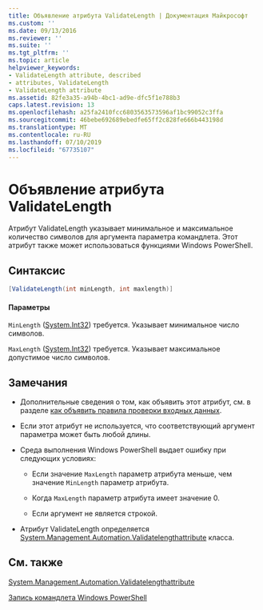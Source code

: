```yaml
---
title: Объявление атрибута ValidateLength | Документация Майкрософт
ms.custom: ''
ms.date: 09/13/2016
ms.reviewer: ''
ms.suite: ''
ms.tgt_pltfrm: ''
ms.topic: article
helpviewer_keywords:
- ValidateLength attribute, described
- attributes, ValidateLength
- ValidateLength attribute
ms.assetid: 82fe3a35-a94b-4bc1-ad9e-dfc5f1e788b3
caps.latest.revision: 13
ms.openlocfilehash: a25fa2410fcc6803563573596af1bc99052c3ffa
ms.sourcegitcommit: 46bebe692689ebedfe65ff2c828fe666b443198d
ms.translationtype: MT
ms.contentlocale: ru-RU
ms.lasthandoff: 07/10/2019
ms.locfileid: "67735107"
---
```

# <a name="validatelength-attribute-declaration"></a>Объявление атрибута ValidateLength

Атрибут ValidateLength указывает минимальное и максимальное количество символов для аргумента параметра командлета. Этот атрибут также может использоваться функциями Windows PowerShell.

## <a name="syntax"></a>Синтаксис

```csharp
[ValidateLength(int minLength, int maxlength)]
```

#### <a name="parameters"></a>Параметры

`MinLength` ([System.Int32](/dotnet/api/System.Int32)) требуется. Указывает минимальное число символов.

`MaxLength` ([System.Int32](/dotnet/api/System.Int32)) требуется. Указывает максимальное допустимое число символов.

## <a name="remarks"></a>Замечания

- Дополнительные сведения о том, как объявить этот атрибут, см. в разделе [как объявить правила проверки входных данных](./how-to-validate-parameter-input.md).

- Если этот атрибут не используется, что соответствующий аргумент параметра может быть любой длины.

- Среда выполнения Windows PowerShell выдает ошибку при следующих условиях:

    - Если значение `MaxLength` параметр атрибута меньше, чем значение `MinLength` параметр атрибута.

    - Когда `MaxLength` параметр атрибута имеет значение 0.

    - Если аргумент не является строкой.

- Атрибут ValidateLength определяется [System.Management.Automation.Validatelengthattribute](/dotnet/api/System.Management.Automation.ValidateLengthAttribute) класса.

## <a name="see-also"></a>См. также

[System.Management.Automation.Validatelengthattribute](/dotnet/api/System.Management.Automation.ValidateLengthAttribute)

[Запись командлета Windows PowerShell](./writing-a-windows-powershell-cmdlet.md)
